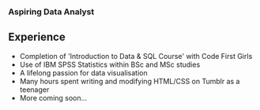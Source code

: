 ### Aspiring Data Analyst

## Experience

- Completion of 'Introduction to Data & SQL Course' with Code First Girls
- Use of IBM SPSS Statistics within BSc and MSc studies
- A lifelong passion for data visualisation
- Many hours spent writing and modifying HTML/CSS on Tumblr as a teenager
- More coming soon...

